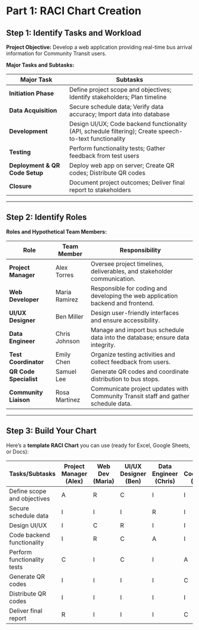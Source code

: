 # **Part 1: RACI Chart Creation**

## **Step 1: Identify Tasks and Workload**

**Project Objective:** Develop a web application providing real-time bus arrival information for Community Transit users.

**Major Tasks and Subtasks:**

| **Major Task**                   | **Subtasks**                                                              |
|----------------------------------|---------------------------------------------------------------------------|
| **Initiation Phase**             | Define project scope and objectives; Identify stakeholders; Plan timeline |
| **Data Acquisition**             | Secure schedule data; Verify data accuracy; Import data into database     |
| **Development**                  | Design UI/UX; Code backend functionality (API, schedule filtering); Create speech-to-text functionality |
| **Testing**                      | Perform functionality tests; Gather feedback from test users              |
| **Deployment & QR Code Setup**   | Deploy web app on server; Create QR codes; Distribute QR codes            |
| **Closure**                      | Document project outcomes; Deliver final report to stakeholders           |

---

## **Step 2: Identify Roles**

**Roles and Hypothetical Team Members:**

| **Role**               | **Team Member**        | **Responsibility**                                                                                      |
|------------------------|-----------------------|------------------------------------------------------------------------------------------------------|
| **Project Manager**     | Alex Torres           | Oversee project timelines, deliverables, and stakeholder communication.                              |
| **Web Developer**       | Maria Ramirez         | Responsible for coding and developing the web application backend and frontend.                     |
| **UI/UX Designer**      | Ben Miller            | Design user-friendly interfaces and ensure accessibility.                                           |
| **Data Engineer**       | Chris Johnson         | Manage and import bus schedule data into the database; ensure data integrity.                       |
| **Test Coordinator**    | Emily Chen            | Organize testing activities and collect feedback from users.                                        |
| **QR Code Specialist**  | Samuel Lee            | Generate QR codes and coordinate distribution to bus stops.                                         |
| **Community Liaison**   | Rosa Martinez         | Communicate project updates with Community Transit staff and gather schedule data.                  |

---

## **Step 3: Build Your Chart**

Here’s a **template RACI Chart** you can use (ready for Excel, Google Sheets, or Docs):

| **Tasks/Subtasks**                | **Project Manager (Alex)** | **Web Dev (Maria)** | **UI/UX Designer (Ben)** | **Data Engineer (Chris)** | **Test Coordinator (Emily)** | **QR Specialist (Samuel)** | **Community Liaison (Rosa)** |
|-----------------------------------|----------------------------|---------------------|---------------------------|----------------------------|-----------------------------|-----------------------------|-------------------------------|
| Define scope and objectives       | A                          | R                   | C                         | I                          | I                           | I                           | R                             |
| Secure schedule data              | I                          | I                   | I                         | R                          | I                           | I                           | A                             |
| Design UI/UX                     | I                          | C                   | R                         | I                          | I                           | I                           | C                             |
| Code backend functionality        | I                          | R                   | C                         | A                          | I                           | I                           | I                             |
| Perform functionality tests       | C                          | I                   | C                         | I                          | A                           | I                           | I                             |
| Generate QR codes                 | I                          | I                   | I                         | I                          | C                           | A                           | C                             |
| Distribute QR codes               | I                          | I                   | I                         | I                          | I                           | A                           | R                             |
| Deliver final report              | R                          | I                   | I                         | I                          | C                           | I                           | C                             |


